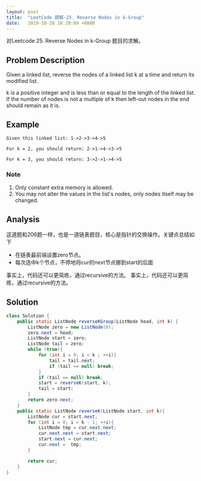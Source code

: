 ```yaml
---
layout: post
title:  "LeetCode 题解-25. Reverse Nodes in k-Group"
date:   2019-10-28 16:20:09 +0800
---
```


对Leetcode 25. Reverse Nodes in k-Group 题目的求解。

## Problem Description

Given a linked list, reverse the nodes of a linked list k at a time and return its modified list.

k is a positive integer and is less than or equal to the length of the linked list. If the number of nodes is not a multiple of k then left-out nodes in the end should remain as it is.

## Example

```
Given this linked list: 1->2->3->4->5

For k = 2, you should return: 2->1->4->3->5

For k = 3, you should return: 3->2->1->4->5
```

### Note

1. Only constant extra memory is allowed.
2. You may not alter the values in the list's nodes, only nodes itself may be changed.

## Analysis

这道题和206题一样，也是一道链表题目，核心是指针的交换操作。关键点总结如下

- 在链表最前端设置zero节点。
- 每次选中k个节点，不停地将cur的next节点挪到start的后面

事实上，代码还可以更简练，通过recursive的方法。
事实上，代码还可以更简练，通过recursive的方法。

## Solution 

```java
class Solution {
    public static ListNode reverseKGroup(ListNode head, int k) {
        ListNode zero = new ListNode(0);
        zero.next = head;
        ListNode start = zero;
        ListNode tail = zero;
        while (true){
            for (int i = 0; i < k ; ++i){
                tail = tail.next;
                if (tail == null) break;
            }
            if (tail == null) break;
            start = reverseK(start, k);
            tail = start;
        }
        return zero.next;
    }
    public static ListNode reverseK(ListNode start, int k){
        ListNode cur = start.next;
        for (int i = 0; i < k - 1; ++i){
            ListNode tmp = cur.next.next;
            cur.next.next = start.next;
            start.next = cur.next;
            cur.next =  tmp;
        }

        return cur;
    }
}

```
